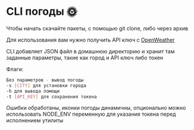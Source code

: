 # CLI погоды 🌞
Чтобы начать скачайте пакеты, с помощью git clone, либо через архив

Для использования вам нужно получить API ключ с [OpenWeather](https://openweathermap.org/)

CLI добавляет JSON файл в домашнюю директорию и хранит там заданные параметры, такие как город и API ключ либо токен

Флаги: 
```sh
Без параметров - вывод погоды
-s [CITY] для установки города
-h для вывода помощи
-t [API_KEY] для сохранения токена
```

Ошибки обработаны, иконки погоды динамичны, опционально можно использовать NODE_ENV переменную для указания токена перед исполнением утилиты